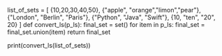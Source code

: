 list_of_sets = [
    {10,20,30,40,50},
    {"apple", "orange","limon","pear"},
    {"London", "Berlin", "Paris"},
    {"Python", "Java", "Swift"},
    {10, "ten", "20", 20}
]
def convert_ls(p_ls):
    final_set = set()
    for item in p_ls:
        final_set = final_set.union(item)
    return final_set

print(convert_ls(list_of_sets))